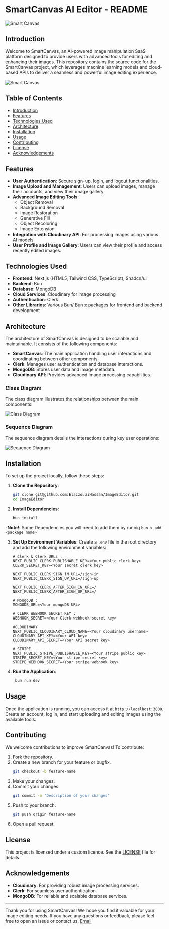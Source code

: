 # SmartCanvas AI Editor - README
![Smart Canvas](public/github/banner.png)
## Introduction

Welcome to SmartCanvas, an AI-powered image manipulation SaaS platform designed to provide users with advanced tools for editing and enhancing their images. This repository contains the source code for the SmartCanvas project, which leverages machine learning models and cloud-based APIs to deliver a seamless and powerful image editing experience.

![Smart Canvas](public/github/home.png)

## Table of Contents

- [Introduction](#introduction)
- [Features](#features)
- [Technologies Used](#technologies-used)
- [Architecture](#architecture)
- [Installation](#installation)
- [Usage](#usage)
- [Contributing](#contributing)
- [License](#license)
- [Acknowledgements](#acknowledgements)

## Features

- **User Authentication**: Secure sign-up, login, and logout functionalities.
- **Image Upload and Management**: Users can upload images, manage their accounts, and view their image gallery.
- **Advanced Image Editing Tools**:
  - Object Removal
  - Background Removal
  - Image Restoration
  - Generative Fill
  - Object Recoloring
  - Image Extension
- **Integration with Cloudinary API**: For processing images using various AI models.
- **User Profile and Image Gallery**: Users can view their profile and access recently edited images.

## Technologies Used

- **Frontend**: Next.js (HTML5, Tailwind CSS, TypeScript), Shadcn/ui
- **Backend**: Bun
- **Database**: MongoDB
- **Cloud Services**: Cloudinary for image processing
- **Authentication**: Clerk
- **Other Libraries**: Various Bun/ Bun x packages for frontend and backend development

## Architecture

The architecture of SmartCanvas is designed to be scalable and maintainable. It consists of the following components:

- **SmartCanvas**: The main application handling user interactions and coordinating between other components.
- **Clerk**: Manages user authentication and database interactions.
- **MongoDB**: Stores user data and image metadata.
- **Cloudinary API**: Provides advanced image processing capabilities.
  
### Class Diagram

The class diagram illustrates the relationships between the main components:

![Class Diagram](public/github/classdiagramme.png)

### Sequence Diagram

The sequence diagram details the interactions during key user operations:

![Sequence Diagram](public/github/seqdias2.png)

## Installation

To set up the project locally, follow these steps:

1. **Clone the Repository**:
    ```bash
    git clone git@github.com:ElazzouziHassan/ImageEditor.git
    cd ImageEditor
    ```

2. **Install Dependencies**:
    ```bash
    bun install
    ```
-**Note!**: Some Dependencies you will need to add them by runnig `bun x add <package name>`

3. **Set Up Environment Variables**:
    Create a `.env` file in the root directory and add the following environment variables:
    ```
    # Clerk & Clerk URLs :
    NEXT_PUBLIC_CLERK_PUBLISHABLE_KEY=<Your public clerk key>
    CLERK_SECRET_KEY=<Your secret clerk key>

    NEXT_PUBLIC_CLERK_SIGN_IN_URL=/sign-in
    NEXT_PUBLIC_CLERK_SIGN_UP_URL=/sign-up

    NEXT_PUBLIC_CLERK_AFTER_SIGN_IN_URL=/
    NEXT_PUBLIC_CLERK_AFTER_SIGN_UP_URL=/

    # MongoDB :
    MONGODB_URL=<Your mongoDB URL>

    # CLERK WEBHOOK SECRET KEY :
    WEBHOOK_SECRET=<Your Clerk webhook secret key>

    #CLOUDINARY
    NEXT_PUBLIC_CLOUDINARY_CLOUD_NAME=<Your cloudinary username>
    CLOUDINARY_API_KEY=<Your API key>
    CLOUDINARY_API_SECRET=<Your API secret key>

    # STRIPE
    NEXT_PUBLIC_STRIPE_PUBLISHABLE_KEY=<Your stripe public key>
    STRIPE_SECRET_KEY=<Your stripe secret key>
    STRIPE_WEBHOOK_SECRET=<Your stripe webhook key>
    ```
4. **Run the Application**:
    ```bash
     bun run dev
    ```

## Usage

Once the application is running, you can access it at `http://localhost:3000`. Create an account, log in, and start uploading and editing images using the available tools.

## Contributing

We welcome contributions to improve SmartCanvas! To contribute:

1. Fork the repository.
2. Create a new branch for your feature or bugfix.
    ```bash
    git checkout -b feature-name
    ```
3. Make your changes.
4. Commit your changes.
    ```bash
    git commit -m "Description of your changes"
    ```
5. Push to your branch.
    ```bash
    git push origin feature-name
    ```
6. Open a pull request.

## License

This project is licensed under a custom licence. See the [LICENSE](LICENSE.md) file for details.

## Acknowledgements

- **Cloudinary**: For providing robust image processing services.
- **Clerk**: For seamless user authentication.
- **MongoDB**: For reliable and scalable database services.

---

Thank you for using SmartCanvas! We hope you find it valuable for your image editing needs. If you have any questions or feedback, please feel free to open an issue or contact us.
[Email](mailto:ezhassan.info@gmail.com)

